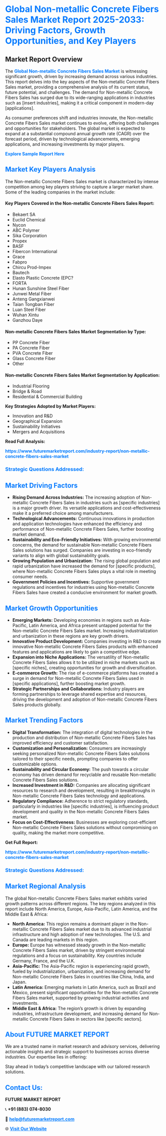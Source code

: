 <h1 style="color: #007BFF;">Global Non-metallic Concrete Fibers Sales Market Report 2025-2033: Driving Factors, Growth Opportunities, and Key Players</h1>

<section id="overview">
<h2>Market Report Overview</h2>
<p>The <a href="https://www.futuremarketreport.com/industry-report/non-metallic-concrete-fibers-sales-market" style="color: #007BFF; text-decoration: none;"><strong>Global Non-metallic Concrete Fibers Sales Market</strong></a> is witnessing significant growth, driven by increasing demand across various industries. This report delves into the key aspects of the Non-metallic Concrete Fibers Sales market, providing a comprehensive analysis of its current status, future potential, and challenges. The demand for Non-metallic Concrete Fibers Sales has surged due to its wide-ranging applications in industries such as [insert industries], making it a critical component in modern-day [applications].</p>
<p>As consumer preferences shift and industries innovate, the Non-metallic Concrete Fibers Sales market continues to evolve, offering both challenges and opportunities for stakeholders. The global market is expected to expand at a substantial compound annual growth rate (CAGR) over the forecast period, driven by technological advancements, emerging applications, and increasing investments by major players.</p>
</section>

<section id="overview">
<p><a href="https://www.futuremarketreport.com/request-sample/reportId=109329" style="color: #007BFF; text-decoration: none;"><strong>Explore Sample Report Here</strong></a></p>
</section>

<section id="key-players">
<h2 style="color: #007BFF;">Market Key Players Analysis</h2>
<p>The Non-metallic Concrete Fibers Sales market is characterized by intense competition among key players striving to capture a larger market share. Some of the leading companies in the market include:</p>
<h4>Key Players Covered in the Non-metallic Concrete Fibers Sales Report:</h4>
<ul><li>Bekaert SA</li><li>Euclid Chemical</li><li>Nycon</li><li>ABC Polymer</li><li>Sika Corporation</li><li>Propex</li><li>BASF</li><li>Fibercon International</li><li>Grace</li><li>Fabpro</li><li>Chircu Prod-Impex</li><li>Bautech</li><li>Elasto Plastic Concrete (EPC?</li><li>FORTA</li><li>Hunan Sunshine Steel Fiber</li><li>Junwei Metal Fiber</li><li>Anteng Gangxianwei</li><li>Taian Tongban Fiber</li><li>Luan Steel Fiber</li><li>Wuhan Xintu</li><li>Ganzhou Daye</li></ul>
<h4>Non-metallic Concrete Fibers Sales Market Segmentation by Type:</h4>
<ul><li>PP Concrete Fiber</li><li>PA Concrete Fiber</li><li>PVA Concrete Fiber</li><li>Glass Concrete Fiber</li><li>Other</li></ul>

<h4>Non-metallic Concrete Fibers Sales Market Segmentation by Application:</h4>
<ul><li>Industrial Flooring</li><li>Bridge &amp; Road</li><li>Residential &amp; Commercial Building</li></ul>
<p><strong>Key Strategies Adopted by Market Players:</strong></p>
<ul>
<li>Innovation and R&D</li>
<li>Geographical Expansion</li>
<li>Sustainability Initiatives</li>
<li>Mergers and Acquisitions</li>
</ul>
</section>

<section>
<p><strong>Read Full Analysis: </strong></p><a href="https://www.futuremarketreport.com/industry-report/non-metallic-concrete-fibers-sales-market" style="color: #007BFF; text-decoration: none;"><strong>https://www.futuremarketreport.com/industry-report/non-metallic-concrete-fibers-sales-market</strong></a>
<h3 style="color: #007BFF;">Strategic Questions Addressed:</h3>
</section>

<section id="driving-factors">
<h2 style="color: #007BFF;">Market Driving Factors</h2>
<ul>
<li><strong>Rising Demand Across Industries:</strong> The increasing adoption of Non-metallic Concrete Fibers Sales in industries such as [specific industries] is a major growth driver. Its versatile applications and cost-effectiveness make it a preferred choice among manufacturers.</li>
<li><strong>Technological Advancements:</strong> Continuous innovations in production and application technologies have enhanced the efficiency and performance of Non-metallic Concrete Fibers Sales, further boosting market demand.</li>
<li><strong>Sustainability and Eco-Friendly Initiatives:</strong> With growing environmental concerns, the demand for sustainable Non-metallic Concrete Fibers Sales solutions has surged. Companies are investing in eco-friendly variants to align with global sustainability goals.</li>
<li><strong>Growing Population and Urbanization:</strong> The rising global population and rapid urbanization have increased the demand for [specific products], where Non-metallic Concrete Fibers Sales plays a vital role in meeting consumer needs.</li>
<li><strong>Government Policies and Incentives:</strong> Supportive government regulations and incentives for industries using Non-metallic Concrete Fibers Sales have created a conducive environment for market growth.</li>
</ul>
</section>

<section id="growth-opportunities">
<h2 style="color: #007BFF;">Market Growth Opportunities</h2>
<ul>
<li><strong>Emerging Markets:</strong> Developing economies in regions such as Asia-Pacific, Latin America, and Africa present untapped potential for the Non-metallic Concrete Fibers Sales market. Increasing industrialization and urbanization in these regions are key growth drivers.</li>
<li><strong>Innovative Product Development:</strong> Companies investing in R&D to create innovative Non-metallic Concrete Fibers Sales products with enhanced features and applications are likely to gain a competitive edge.</li>
<li><strong>Expansion into Niche Applications:</strong> The versatility of Non-metallic Concrete Fibers Sales allows it to be utilized in niche markets such as [specific niches], creating opportunities for growth and diversification.</li>
<li><strong>E-commerce Growth:</strong> The rise of e-commerce platforms has created a surge in demand for Non-metallic Concrete Fibers Sales used in [specific applications], further boosting market growth.</li>
<li><strong>Strategic Partnerships and Collaborations:</strong> Industry players are forming partnerships to leverage shared expertise and resources, driving the development and adoption of Non-metallic Concrete Fibers Sales products globally.</li>
</ul>
</section>

<section id="trending-factors">
<h2 style="color: #007BFF;">Market Trending Factors</h2>
<ul>
<li><strong>Digital Transformation:</strong> The integration of digital technologies in the production and distribution of Non-metallic Concrete Fibers Sales has improved efficiency and customer satisfaction.</li>
<li><strong>Customization and Personalization:</strong> Consumers are increasingly seeking personalized Non-metallic Concrete Fibers Sales solutions tailored to their specific needs, prompting companies to offer customizable options.</li>
<li><strong>Sustainability and Circular Economy:</strong> The push towards a circular economy has driven demand for recyclable and reusable Non-metallic Concrete Fibers Sales solutions.</li>
<li><strong>Increased Investment in R&D:</strong> Companies are allocating significant resources to research and development, resulting in breakthroughs in Non-metallic Concrete Fibers Sales technology and applications.</li>
<li><strong>Regulatory Compliance:</strong> Adherence to strict regulatory standards, particularly in industries like [specific industries], is influencing product development and quality in the Non-metallic Concrete Fibers Sales market.</li>
<li><strong>Focus on Cost-Effectiveness:</strong> Businesses are exploring cost-efficient Non-metallic Concrete Fibers Sales solutions without compromising on quality, making the market more competitive.</li>
</ul>
</section>

<section>
<p><strong>Get Full Report: </strong></p><a href="https://www.futuremarketreport.com/industry-report/non-metallic-concrete-fibers-sales-market" style="color: #007BFF; text-decoration: none;"><strong>https://www.futuremarketreport.com/industry-report/non-metallic-concrete-fibers-sales-market</strong></a>
<h3 style="color: #007BFF;">Strategic Questions Addressed:</h3>
</section>


<section id="regional-analysis">
<h2 style="color: #007BFF;">Market Regional Analysis</h2>
<p>The global Non-metallic Concrete Fibers Sales market exhibits varied growth patterns across different regions. The key regions analyzed in this report include North America, Europe, Asia-Pacific, Latin America, and the Middle East & Africa:</p>
<ul>
<li><strong>North America:</strong> This region remains a dominant player in the Non-metallic Concrete Fibers Sales market due to its advanced industrial infrastructure and high adoption of new technologies. The U.S. and Canada are leading markets in this region.</li>
<li><strong>Europe:</strong> Europe has witnessed steady growth in the Non-metallic Concrete Fibers Sales market, driven by stringent environmental regulations and a focus on sustainability. Key countries include Germany, France, and the U.K.</li>
<li><strong>Asia-Pacific:</strong> The Asia-Pacific region is experiencing rapid growth, fueled by industrialization, urbanization, and increasing demand for Non-metallic Concrete Fibers Sales in countries like China, India, and Japan.</li>
<li><strong>Latin America:</strong> Emerging markets in Latin America, such as Brazil and Mexico, present significant opportunities for the Non-metallic Concrete Fibers Sales market, supported by growing industrial activities and investments.</li>
<li><strong>Middle East & Africa:</strong> The region’s growth is driven by expanding industries, infrastructure development, and increasing demand for Non-metallic Concrete Fibers Sales in sectors like [specific sectors].</li>
</ul>
</section>

<footer>
<h2 style="color: #007BFF;">About FUTURE MARKET REPORT</h2>
<p>We are a trusted name in market research and advisory services, delivering actionable insights and strategic support to businesses across diverse industries. Our expertise lies in offering:</p>

<p>Stay ahead in today’s competitive landscape with our tailored research solutions.</p>

<h2 style="color: #007BFF;">Contact Us:</h2>
<p><strong>FUTURE MARKET REPORT</strong></p>
<p>📞 <strong>+91 (883) 074-8030</strong></p>
<p>📧 <strong><a href="mailto:help@futuremarketreport.com" style="color: #007BFF;">help@futuremarketreport.com</a></strong></p>
<p>🌐 <strong><a href="https://www.futuremarketreport.com/" style="color: #007BFF;">Visit Our Website</a></strong></p>
</footer>